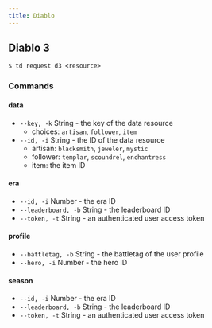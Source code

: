 ```yaml
---
title: Diablo
---
```


## Diablo 3

```
$ td request d3 <resource>
```

### Commands

#### data

  - `--key, -k` String - the key of the data resource
    - choices: `artisan`, `follower`, `item`
  - `--id, -i` String - the ID of the data resource
    - artisan: `blacksmith`, `jeweler`, `mystic`
    - follower: `templar`, `scoundrel`, `enchantress`
    - item: the item ID

#### era

  - `--id, -i` Number - the era ID
  - `--leaderboard, -b` String - the leaderboard ID
  - `--token, -t` String - an authenticated user access token

#### profile

  - `--battletag, -b` String - the battletag of the user profile
  - `--hero, -i` Number - the hero ID

#### season

  - `--id, -i` Number - the era ID
  - `--leaderboard, -b` String - the leaderboard ID
  - `--token, -t` String - an authenticated user access token